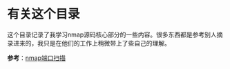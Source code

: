 # 有关这个目录

这个目录记录了我学习nmap源码核心部分的一些内容。很多东西都是参考别人摘录进来的，我只是在他们的工作上稍微带上了些自己的理解。

**参考**：[nmap端口扫描](https://blog.csdn.net/aspirationflow/category_1171889.html)